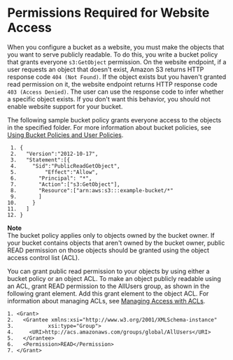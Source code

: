# Permissions Required for Website Access<a name="WebsiteAccessPermissionsReqd"></a>

When you configure a bucket as a website, you must make the objects that you want to serve publicly readable\. To do this, you write a bucket policy that grants everyone `s3:GetObject` permission\. On the website endpoint, if a user requests an object that doesn't exist, Amazon S3 returns HTTP response code `404 (Not Found)`\. If the object exists but you haven't granted read permission on it, the website endpoint returns HTTP response code `403 (Access Denied)`\. The user can use the response code to infer whether a specific object exists\. If you don't want this behavior, you should not enable website support for your bucket\. 

The following sample bucket policy grants everyone access to the objects in the specified folder\. For more information about bucket policies, see [Using Bucket Policies and User Policies](using-iam-policies.md)\.

```
 1. {
 2.   "Version":"2012-10-17",
 3.   "Statement":[{
 4. 	"Sid":"PublicReadGetObject",
 5.         "Effect":"Allow",
 6. 	  "Principal": "*",
 7.       "Action":["s3:GetObject"],
 8.       "Resource":["arn:aws:s3:::example-bucket/*"
 9.       ]
10.     }
11.   ]
12. }
```

**Note**  
The bucket policy applies only to objects owned by the bucket owner\. If your bucket contains objects that aren't owned by the bucket owner, public READ permission on those objects should be granted using the object access control list \(ACL\)\. 

You can grant public read permission to your objects by using either a bucket policy or an object ACL\. To make an object publicly readable using an ACL, grant READ permission to the AllUsers group, as shown in the following grant element\. Add this grant element to the object ACL\. For information about managing ACLs, see [Managing Access with ACLs](S3_ACLs_UsingACLs.md)\.

```
1. <Grant>
2.   <Grantee xmlns:xsi="http://www.w3.org/2001/XMLSchema-instance"
3.           xsi:type="Group">
4.     <URI>http://acs.amazonaws.com/groups/global/AllUsers</URI>
5.   </Grantee>
6.   <Permission>READ</Permission>
7. </Grant>
```